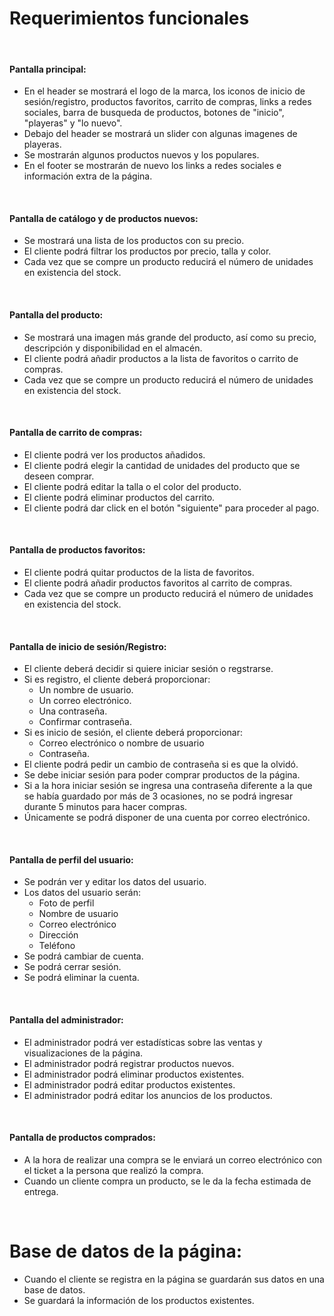 # Requerimientos funcionales
<br>

#### Pantalla principal: 

* En el header se mostrará el logo de la marca, los iconos de inicio de sesión/registro, productos favoritos, carrito de compras,  links a redes sociales, barra de busqueda de productos, botones de "inicio", "playeras" y "lo nuevo". 
* Debajo del header se mostrará un slider con algunas imagenes de playeras.
* Se mostrarán algunos productos nuevos y los populares.
* En el footer se mostrarán de nuevo los links a redes sociales e información extra de la página.

<br>

#### Pantalla de catálogo y de productos nuevos:

* Se mostrará una lista de los productos con su precio. 
* El cliente podrá filtrar los productos por precio, talla y color. 
* Cada vez que se compre un producto reducirá el número de unidades en existencia del stock.

<br>

#### Pantalla del producto:

* Se mostrará una imagen más grande del producto, así como su precio, descripción y disponibilidad en el almacén.
* El cliente podrá añadir productos a la lista de favoritos o carrito de compras.
* Cada vez que se compre un producto reducirá el número de unidades en existencia del stock.

<br>

#### Pantalla de carrito de compras:

* El cliente podrá ver los productos añadidos.
* El cliente podrá elegir la cantidad de unidades del producto que se deseen comprar.
* El cliente podrá editar la talla o el color del producto.
* El cliente podrá eliminar productos del carrito.
* El cliente podrá dar click en el botón "siguiente" para proceder al pago.

<br>

#### Pantalla de productos favoritos:

* El cliente podrá quitar productos de la lista de favoritos.
* El cliente podrá añadir productos favoritos al carrito de compras.
* Cada vez que se compre un producto reducirá el número de unidades en existencia del stock.

<br>

#### Pantalla de inicio de sesión/Registro:

* El cliente deberá decidir si quiere iniciar sesión o regstrarse.
* Si es registro, el cliente deberá proporcionar: 
    - Un nombre de usuario.
    - Un correo electrónico.
    - Una contraseña.
    - Confirmar contraseña. 
* Si es inicio de sesión, el cliente deberá proporcionar:
    - Correo electrónico o nombre de usuario
    - Contraseña.
* El cliente podrá pedir un cambio de contraseña si es que la olvidó.
* Se debe iniciar sesión para poder comprar productos de la página.
* Si a la hora iniciar sesión se ingresa una contraseña diferente a la que se había guardado por más de 3 ocasiones, no se podrá ingresar durante 5 minutos para hacer compras.
* Únicamente se podrá disponer de una cuenta por correo electrónico.


<br>

#### Pantalla de perfil del usuario:

* Se podrán ver y editar los datos del usuario.
* Los datos del usuario serán:
    - Foto de perfil
    - Nombre de usuario
    - Correo electrónico
    - Dirección
    - Teléfono
* Se podrá cambiar de cuenta.    
* Se podrá cerrar sesión.
* Se podrá eliminar la cuenta.

<br>

#### Pantalla del administrador:

* El administrador podrá ver estadísticas sobre las ventas y visualizaciones de la página.
* El administrador podrá registrar productos nuevos.
* El administrador podrá eliminar productos existentes.
* El administrador podrá editar productos existentes.
* El administrador podrá editar los anuncios de los productos.

<br>

#### Pantalla de productos comprados:

* A la hora de realizar una compra se le enviará un correo electrónico con el ticket a la persona que realizó la compra.
* Cuando un cliente compra un producto, se le da la fecha estimada de entrega. 

<br>

# Base de datos de la página:

* Cuando el cliente se registra en la página se guardarán sus datos en una base de datos.
* Se guardará la información de los productos existentes.

